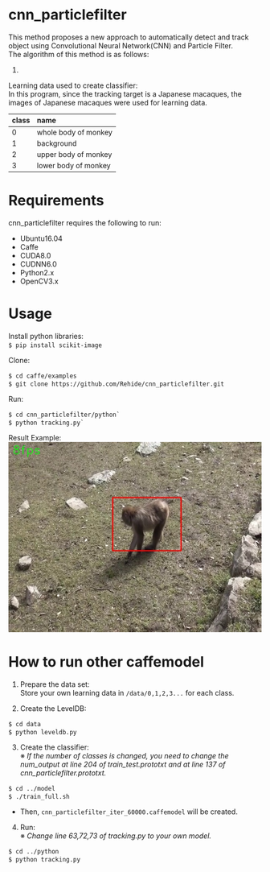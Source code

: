 # cnn_particlefilter  
This method proposes a new approach to automatically detect and track object using Convolutional Neural Network(CNN) and Particle Filter.  
The algorithm of this method is as follows:  

1. 



Learning data used to create classifier:  
In this program, since the tracking target is a Japanese macaques, the images of Japanese macaques were used for learning data.  

|class|name|
|:---|:---|
|0|whole body of monkey|
|1|background|
|2|upper body of monkey|
|3|lower body of monkey|  

# Requirements  
cnn_particlefilter requires the following to run:  

- Ubuntu16.04  
- Caffe  
- CUDA8.0  
- CUDNN6.0  
- Python2.x  
- OpenCV3.x  
# Usage  
Install python libraries:  
`$ pip install scikit-image`  

Clone:  
```
$ cd caffe/examples  
$ git clone https://github.com/Rehide/cnn_particlefilter.git  
```  
Run:  
```
$ cd cnn_particlefilter/python`  
$ python tracking.py`
```  
Result Example:  
![Alt text](/python/frame.jpg)

# How to run other caffemodel  
1. Prepare the data set:  
Store your own learning data in `/data/0,1,2,3...` for each class.

2. Create the LevelDB:  
```  
$ cd data  
$ python leveldb.py
```  

3. Create the classifier:  
※ *If the number of classes is changed, you need to change the num_output at line 204 of train_test.prototxt and at line 137 of cnn_particlefilter.prototxt.*  
```  
$ cd ../model  
$ ./train_full.sh 
```  

- Then, `cnn_particlefilter_iter_60000.caffemodel` will be created.  

4. Run:  
※ *Change line 63,72,73 of tracking.py to your own model.*  
```  
$ cd ../python  
$ python tracking.py
```  
